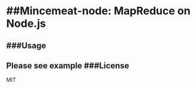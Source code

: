 ##Mincemeat-node: MapReduce on Node.js
===========
###Usage
-----------
Please see example
###License
-----------
MIT
